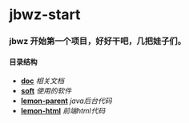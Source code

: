 # jbwz-start
### jbwz 开始第一个项目，好好干吧，几把娃子们。
#### 目录结构
+ **[doc](./doc)** *相关文档*
+ **[soft](./soft)** *使用的软件*
+ **[lemon-parent](./lemon-parent)** *java后台代码*
+ **[lemon-html](./lemon-html)** *前端html代码*
